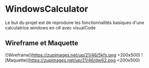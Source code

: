 # WindowsCalculator

Le but du projet est de reproduire les fonctionnalités basiques d'une calculatrice windows en c# avec visualCode

## Wireframe et Maquette

![Wireframe](https://zupimages.net/up/21/46/5kfs.png =200x500)
![Maquette](https://zupimages.net/up/21/46/dw62.png =200x500)
